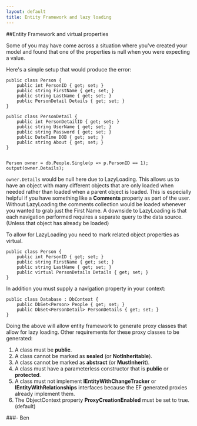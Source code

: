```yaml
---
layout: default
title: Entity Framework and lazy loading
---
```


##Entity Framework and virtual properties

Some of you may have come across a situation where you've created your model and found that one of the properties is null when you were expecting a value.

Here's a simple setup that would produce the error:

    public class Person {
        public int PersonID { get; set; }
        public string FirstName { get; set; }
        public string LastName { get; set; }
        public PersonDetail Details { get; set; }
    }

    public class PersonDetail {
        public int PersonDetailID { get; set; }
        public string UserName { get; set; }
        public string Password { get; set; }
        public DateTime DOB { get; set; }
        public string About { get; set; }
    }


    Person owner = db.People.Single(p => p.PersonID == 1);
    output(owner.Details);


`owner.Details` would be null here due to LazyLoading. This allows us to have an object with many different objects that are only loaded when needed rather than loaded when a parent object is loaded. This is especially helpful if you have something like a <strong>Comments</strong> property as part of the user. Without LazyLoading the comments collection would be loaded whenever you wanted to grab just the First Name. A downside to LazyLoading is that each navigation performed requires a separate query to the data source. (Unless that object has already be loaded)

To allow for LazyLoading you need to mark related object properties as virtual.

    public class Person {
        public int PersonID { get; set; }
        public string FirstName { get; set; }
        public string LastName { get; set; }
        public virtual PersonDetails Details { get; set; }
    }


In addition you must supply a navigation property in your context:

    public class Database : DbContext {
        public DbSet<Person> People { get; set; }
        public DbSet<PersonDetail> PersonDetails { get; set; }
    }


Doing the above will allow entity framework to generate proxy classes that allow for lazy loading. Other requirements for these proxy classes to be generated:

1. A class must be <strong>public</strong>.
1. A class cannot be marked as <strong>sealed</strong> (or <strong>NotInheritable</strong>).
1. A class cannot be marked as <strong>abstract</strong> (or <strong>MustInherit</strong>).
1. A class must have a parameterless constructor that is <strong>public</strong> or <strong>protected</strong>.
1. A class must not implement <strong>IEntityWithChangeTracker</strong> or <strong>IEntityWithRelationships</strong> interfaces because the EF generated proxies already implement them.
1. The ObjectContext property <strong>ProxyCreationEnabled</strong> must be set to true. (default)

###- Ben